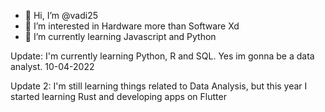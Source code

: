 - 👋 Hi, I’m @vadi25
- 👀 I’m interested in Hardware more than Software Xd
- 🌱 I’m currently learning Javascript and Python

Update: I'm currently learning Python, R and SQL. Yes im gonna be a data analyst. 10-04-2022

Update 2: I'm still learning things related to Data Analysis, but this year I started learning Rust and developing apps on Flutter

<!---
vadi25/vadi25 is a ✨ special ✨ repository because its `README.md` (this file) appears on your GitHub profile.
You can click the Preview link to take a look at your changes.
--->
